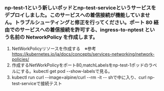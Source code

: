 ### np-test-1という新しいポッドとnp-test-serviceというサービスをデプロイしました。このサービスへの着信接続が機能していません。トラブルシューティングと修正を行ってください。ポート 80 経由でのサービスへの着信接続を許可する、ingress-to-nptest という名前の NetworkPolicy を作成します。

1. NetWorkPolicyリソースを作成する　※参考 https://kubernetes.io/ja/docs/concepts/services-networking/network-policies/
2. 作成するNetWorkPolicyをポート80,matchLabelsをnp-test-1ポッドのラベルにする。kubectl get pod --show-labelsで見る。
3. kubectl run curl --image=alpine/curl --rm -it -- shで中に入り、curl np-test-serviceで接続テスト
